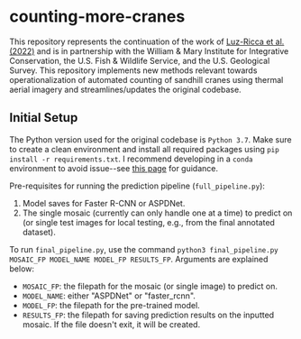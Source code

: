 # counting-more-cranes

This repository represents the continuation of the work of [Luz-Ricca et al. (2022)](https://doi.org/10.1002/rse2.301) and is in partnership with the William & Mary Institute for Integrative Conservation, the U.S. Fish & Wildlife Service, and the U.S. Geological Survey. This repository implements new methods relevant towards operationalization of automated counting of sandhill cranes using thermal aerial imagery and streamlines/updates the original codebase. 

## Initial Setup 

The Python version used for the original codebase is `Python 3.7`. Make sure to create a clean environment and install all required packages using `pip install -r requirements.txt`. I recommend developing in a `conda` environment to avoid issue--see [this page](https://conda.io/projects/conda/en/latest/user-guide/tasks/manage-environments.html) for guidance.

Pre-requisites for running the prediction pipeline (`full_pipeline.py`):
1. Model saves for Faster R-CNN or ASPDNet.
2. The single mosaic (currently can only handle one at a time) to predict on (or single test images for local testing, e.g., from the final annotated dataset).

To run `final_pipeline.py`, use the command `python3 final_pipeline.py MOSAIC_FP MODEL_NAME MODEL_FP RESULTS_FP`. Arguments are explained below:
- `MOSAIC_FP`: the filepath for the mosaic (or single image) to predict on.
- `MODEL_NAME`: either "ASPDNet" or "faster_rcnn".
- `MODEL_FP`: the filepath for the pre-trained model.
- `RESULTS_FP`: the filepath for saving prediction results on the inputted mosaic. If the file doesn't exit, it will be created.
